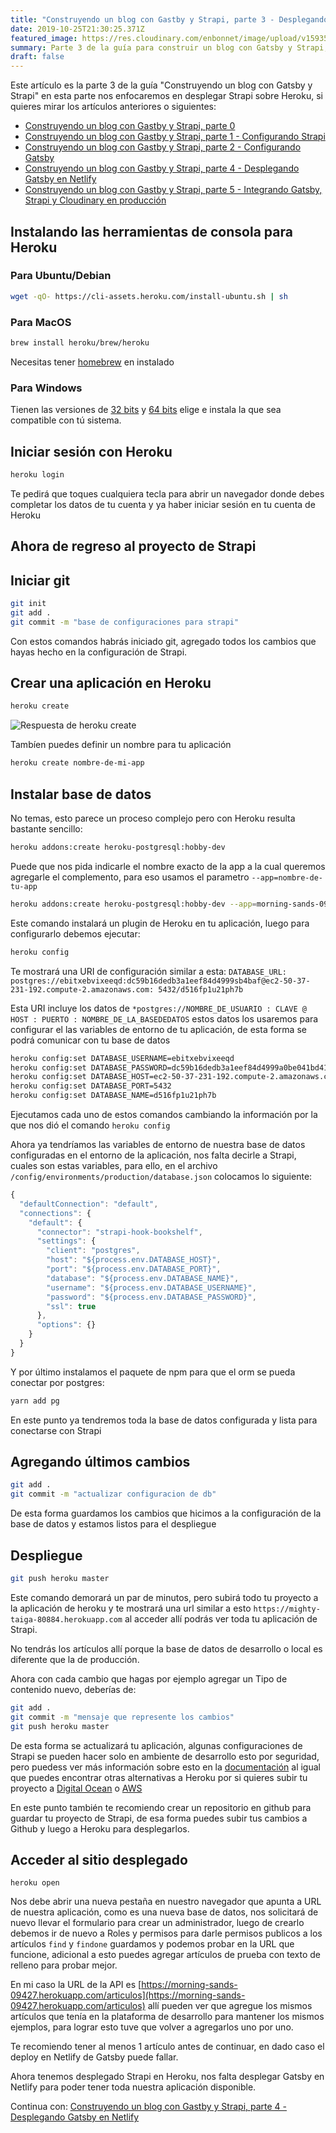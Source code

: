 ```yaml
---
title: "Construyendo un blog con Gastby y Strapi, parte 3 - Desplegando Strapi en Heroku"
date: 2019-10-25T21:30:25.371Z
featured_image: https://res.cloudinary.com/enbonnet/image/upload/v1593532028/zkkvliimjbcbl9imhxsc.jpg
summary: Parte 3 de la guía para construir un blog con Gatsby y Strapi, enfocado en el despliegue de Strapi en Heroku, utilizando una base de datos postgres 
draft: false
---
```

Este artículo es la parte 3 de la guía "Construyendo un blog con Gatsby y Strapi" en esta parte nos enfocaremos en desplegar Strapi sobre Heroku, si quieres mirar los artículos anteriores o siguientes:
 
- [Construyendo un blog con Gastby y Strapi, parte 0](https://enbonnet.me/article/5/construyendo-un-blog-con-gatsby-y-strapi)
- [Construyendo un blog con Gastby y Strapi, parte 1 - Configurando Strapi](https://enbonnet.me/article/39/construyendo-un-blog-con-gastby-y-strapi-parte-1-configurando-strapi)
- [Construyendo un blog con Gastby y Strapi, parte 2 - Configurando Gatsby](https://enbonnet.me/article/40/construyendo-un-blog-con-gastby-y-strapi-parte-2-configurando-gatsby)
- [Construyendo un blog con Gastby y Strapi, parte 4 - Desplegando Gatsby en Netlify](https://enbonnet.me/article/42/construyendo-un-blog-con-gastby-y-strapi-parte-4-desplegando-gatsby-en-netlify)
- [Construyendo un blog con Gastby y Strapi, parte 5 - Integrando Gatsby, Strapi y Cloudinary en producción](https://enbonnet.me/article/43/construyendo-un-blog-con-gastby-y-strapi-parte-5-integrando-gatsby-strapi-y-cloudinary-en-produccion)


## Instalando las herramientas de consola para Heroku
 
### Para Ubuntu/Debian
 
```bash
wget -qO- https://cli-assets.heroku.com/install-ubuntu.sh | sh
```
 
### Para MacOS
 
```bash
brew install heroku/brew/heroku
```
Necesitas tener [homebrew](https://brew.sh/) en instalado
 
### Para Windows
 
Tienen las versiones de [32 bits](https://cli-assets.heroku.com/heroku-win32-x86.tar.gz) y [64 bits](https://cli-assets.heroku.com/heroku-win32-x64.tar.gz) elige e instala la que sea compatible con tú sistema.
 
## Iniciar sesión con Heroku
 
```bash
heroku login
```
 
Te pedirá que toques cualquiera tecla para abrir un navegador donde debes completar los datos de tu cuenta y ya haber iniciar sesión en tu cuenta de Heroku

## Ahora de regreso al proyecto de Strapi

## Iniciar git
 
```bash
git init
git add .
git commit -m "base de configuraciones para strapi"
```
 
Con estos comandos habrás iniciado git, agregado todos los cambios que hayas hecho en la configuración de Strapi.
 
## Crear una aplicación en Heroku
 
```bash
heroku create
```
![Respuesta de heroku create](https://res.cloudinary.com/enbonnet/image/upload/v1572054625/ji4mhqtyeyaxo77ebiog.png)
 
Tambíen puedes definir un nombre para tu aplicación
 
```bash
heroku create nombre-de-mi-app
```
 
## Instalar base de datos
 
No temas, esto parece un proceso complejo pero con Heroku resulta bastante sencillo:
 
```bash
heroku addons:create heroku-postgresql:hobby-dev
```

Puede que nos pida indicarle el nombre exacto de la app a la cual queremos agregarle el complemento, para eso usamos el parametro `--app=nombre-de-tu-app`

```bash
heroku addons:create heroku-postgresql:hobby-dev --app=morning-sands-09427
```
 
Este comando instalará un plugin de Heroku en tu aplicación, luego para configurarlo debemos ejecutar:
 
```bash
heroku config
```
 
Te mostrará una URI de configuración similar a esta: `DATABASE_URL: postgres://ebitxebvixeeqd:dc59b16dedb3a1eef84d4999sb4baf@ec2-50-37-231-192.compute-2.amazonaws.com: 5432/d516fp1u21ph7b`
 
Esta URI incluye los datos de ```*postgres://NOMBRE_DE_USUARIO : CLAVE @ HOST : PUERTO : NOMBRE_DE_LA_BASEDEDATOS``` estos datos los usaremos para configurar el las variables de entorno de tu aplicación, de esta forma se podrá comunicar con tu base de datos
 
```bash
heroku config:set DATABASE_USERNAME=ebitxebvixeeqd
heroku config:set DATABASE_PASSWORD=dc59b16dedb3a1eef84d4999a0be041bd419c474cd4a0973efc7c9339afb4baf
heroku config:set DATABASE_HOST=ec2-50-37-231-192.compute-2.amazonaws.com
heroku config:set DATABASE_PORT=5432
heroku config:set DATABASE_NAME=d516fp1u21ph7b
```
 
Ejecutamos cada uno de estos comandos cambiando la información por la que nos dió el comando `heroku config`
 
Ahora ya tendríamos las variables de entorno de nuestra base de datos configuradas en el entorno de la aplicación, nos falta decirle a Strapi, cuales son estas variables, para ello, en el archivo `/config/environments/production/database.json` colocamos lo siguiente:


```javascript
{
  "defaultConnection": "default",
  "connections": {
    "default": {
      "connector": "strapi-hook-bookshelf",
      "settings": {
        "client": "postgres",
        "host": "${process.env.DATABASE_HOST}",
        "port": "${process.env.DATABASE_PORT}",
        "database": "${process.env.DATABASE_NAME}",
        "username": "${process.env.DATABASE_USERNAME}",
        "password": "${process.env.DATABASE_PASSWORD}",
        "ssl": true
      },
      "options": {}
    }
  }
}

```

Y por último instalamos el paquete de npm para que el orm se pueda conectar por postgres:
 
```bash
yarn add pg
```
 
En este punto ya tendremos toda la base de datos configurada y lista para conectarse con Strapi
 
## Agregando últimos cambios
 
```bash
git add .
git commit -m "actualizar configuracion de db"
```
 
De esta forma guardamos los cambios que hicimos a la configuración de la base de datos y estamos listos para el despliegue
 
## Despliegue
 
```bash
git push heroku master
```
 
Este comando demorará un par de minutos, pero subirá todo tu proyecto a la aplicación de heroku y te mostrará una url similar a esto `https://mighty-taiga-80884.herokuapp.com` al acceder allí podrás ver toda tu aplicación de Strapi.
 
No tendrás los artículos allí porque la base de datos de desarrollo o local es diferente que la de producción.
 
Ahora con cada cambio que hagas por ejemplo agregar un Tipo de contenido nuevo, deberías de:
 
```bash
git add .
git commit -m "mensaje que represente los cambios"
git push heroku master
```
 
De esta forma se actualizará tu aplicación, algunas configuraciones de Strapi se pueden hacer solo en ambiente de desarrollo esto por seguridad, pero puedess ver más información sobre esto en la [documentación](https://strapi.io/documentation/3.0.0-alpha.x/guides/deployment.html#heroku) al igual que puedes encontrar otras alternativas a Heroku por si quieres subir tu proyecto a [Digital Ocean](https://strapi.io/documentation/3.0.0-alpha.x/guides/deployment.html#digital-ocean) o [AWS](https://strapi.io/documentation/3.0.0-alpha.x/guides/deployment.html#amazon-aws)
 
En este punto también te recomiendo crear un repositorio en github para guardar tu proyecto de Strapi, de esa forma puedes subir tus cambios a Github y luego a Heroku para desplegarlos.
 
## Acceder al sitio desplegado

```shell
heroku open
```

Nos debe abrir una nueva pestaña en nuestro navegador que apunta a URL de nuestra aplicación, como es una nueva base de datos, nos solicitará de nuevo llevar el formulario para crear un administrador, luego de crearlo debemos ir de nuevo a Roles y permisos para darle permisos publicos a los artículos `find` y `findone` guardamos y podemos probar en la URL que funcione, adicional a esto puedes agregar artículos de prueba con texto de relleno para probar mejor.

En mi caso la URL de la API es [https://morning-sands-09427.herokuapp.com/articulos](https://morning-sands-09427.herokuapp.com/articulos) allí pueden ver que agregue los mismos artículos que tenía en la plataforma de desarrollo para mantener los mismos ejemplos, para lograr esto tuve que volver a agregarlos uno por uno.

Te recomiendo tener al menos 1 artículo antes de continuar, en dado caso el deploy en Netlify de Gatsby puede fallar.

Ahora tenemos desplegado Strapi en Heroku, nos falta desplegar Gatsby en Netlify para poder tener toda nuestra aplicación disponible.
 
Continua con: [Construyendo un blog con Gastby y Strapi, parte 4 - Desplegando Gatsby en Netlify](https://enbonnet.me/article/42/construyendo-un-blog-con-gastby-y-strapi-parte-4-desplegando-gatsby-en-netlify)
